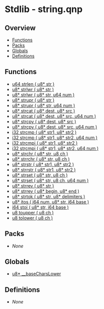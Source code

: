 # Stdlib - string.qnp

## Overview
 - [Functions](#functions)
 - [Packs](#packs)
 - [Globals](#globals)
 - [Definitions](#definitions)

## Functions
 - [u64 strlen ( u8* str )]()
 - [u8* strlwr ( u8* str )]()
 - [u8* strlwr ( u8* str, u64 num )]()
 - [u8* strupr ( u8* str )]()
 - [u8* strupr ( u8* str, u64 num )]()
 - [u8* strcat ( u8* dest, u8* src )]()
 - [u8* strcat ( u8* dest, u8* src, u64 num )]()
 - [u8* strcpy ( u8* dest, u8* src )]()
 - [u8* strcpy ( u8* dest, u8* src, u64 num )]()
 - [i32 strcmp ( u8* str1, u8* str2 )]()
 - [i32 strcmp ( u8* str1, u8* str2, u64 num )]()
 - [i32 strcmpi ( u8* str1, u8* str2 )]()
 - [i32 strcmpi ( u8* str1, u8* str2, u64 num )]()
 - [u8* strchr ( u8* str, u8 ch )]()
 - [u8* strrchr ( u8* str, u8 ch )]()
 - [u8* strstr ( u8* str1, u8* str2 )]()
 - [u8* strrstr ( u8* str1, u8* str2 )]()
 - [u8* strset ( u8* str, u8 ch )]()
 - [u8* strset ( u8* str, u8 ch, u64 num )]()
 - [u8* strrev ( u8* str )]()
 - [u8* strrev ( u8* begin, u8* end )]()
 - [u8* strtok ( u8* str, u8* delimiters )]()
 - [u8* itos ( i64 num, u8* str, i64 base )]()
 - [i64 stoi ( u8* str, i64 base )]()
 - [u8 toupper ( u8 ch )]()
 - [u8 tolower ( u8 ch )]()

## Packs
 - _None_

## Globals
 - [u8* __baseCharsLower]()

## Definitions
 - _None_